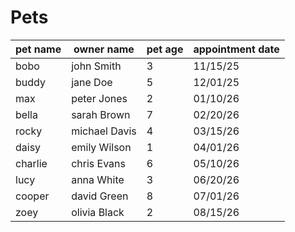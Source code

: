 # Pets

|pet name | owner name | pet age  | appointment date |
| ------- | ----------- |--------- | ---------------- |
| bobo |  john Smith | 3 |11/15/25
| buddy | jane Doe | 5 |12/01/25
| max | peter Jones | 2 |01/10/26
| bella| sarah Brown | 7 |02/20/26
rocky | michael Davis | 4 |03/15/26
| daisy | emily Wilson | 1| 04/01/26
| charlie |chris Evans|  6|05/10/26
lucy|  anna White | 3 |06/20/26
| cooper| david Green| 8 |07/01/26
zoey| olivia Black| 2| 08/15/26
